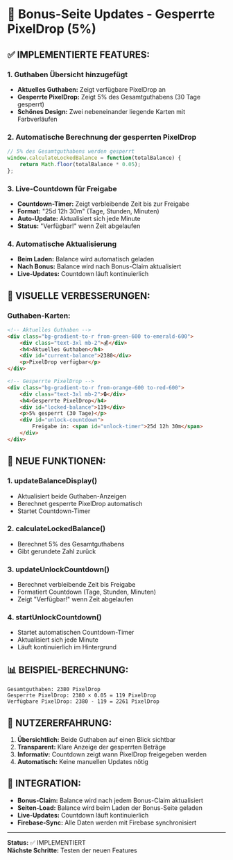 # 🎁 Bonus-Seite Updates - Gesperrte PixelDrop (5%)

## ✅ **IMPLEMENTIERTE FEATURES:**

### 1. **Guthaben Übersicht hinzugefügt**
- **Aktuelles Guthaben:** Zeigt verfügbare PixelDrop an
- **Gesperrte PixelDrop:** Zeigt 5% des Gesamtguthabens (30 Tage gesperrt)
- **Schönes Design:** Zwei nebeneinander liegende Karten mit Farbverläufen

### 2. **Automatische Berechnung der gesperrten PixelDrop**
```javascript
// 5% des Gesamtguthabens werden gesperrt
window.calculateLockedBalance = function(totalBalance) {
    return Math.floor(totalBalance * 0.05);
};
```

### 3. **Live-Countdown für Freigabe**
- **Countdown-Timer:** Zeigt verbleibende Zeit bis zur Freigabe
- **Format:** "25d 12h 30m" (Tage, Stunden, Minuten)
- **Auto-Update:** Aktualisiert sich jede Minute
- **Status:** "Verfügbar!" wenn Zeit abgelaufen

### 4. **Automatische Aktualisierung**
- **Beim Laden:** Balance wird automatisch geladen
- **Nach Bonus:** Balance wird nach Bonus-Claim aktualisiert
- **Live-Updates:** Countdown läuft kontinuierlich

## 🎨 **VISUELLE VERBESSERUNGEN:**

### **Guthaben-Karten:**
```html
<!-- Aktuelles Guthaben -->
<div class="bg-gradient-to-r from-green-600 to-emerald-600">
    <div class="text-3xl mb-2">💰</div>
    <h4>Aktuelles Guthaben</h4>
    <div id="current-balance">2380</div>
    <p>PixelDrop verfügbar</p>
</div>

<!-- Gesperrte PixelDrop -->
<div class="bg-gradient-to-r from-orange-600 to-red-600">
    <div class="text-3xl mb-2">🔒</div>
    <h4>Gesperrte PixelDrop</h4>
    <div id="locked-balance">119</div>
    <p>5% gesperrt (30 Tage)</p>
    <div id="unlock-countdown">
        Freigabe in: <span id="unlock-timer">25d 12h 30m</span>
    </div>
</div>
```

## 🔧 **NEUE FUNKTIONEN:**

### 1. **updateBalanceDisplay()**
- Aktualisiert beide Guthaben-Anzeigen
- Berechnet gesperrte PixelDrop automatisch
- Startet Countdown-Timer

### 2. **calculateLockedBalance()**
- Berechnet 5% des Gesamtguthabens
- Gibt gerundete Zahl zurück

### 3. **updateUnlockCountdown()**
- Berechnet verbleibende Zeit bis Freigabe
- Formatiert Countdown (Tage, Stunden, Minuten)
- Zeigt "Verfügbar!" wenn Zeit abgelaufen

### 4. **startUnlockCountdown()**
- Startet automatischen Countdown-Timer
- Aktualisiert sich jede Minute
- Läuft kontinuierlich im Hintergrund

## 📊 **BEISPIEL-BERECHNUNG:**

```
Gesamtguthaben: 2380 PixelDrop
Gesperrte PixelDrop: 2380 × 0.05 = 119 PixelDrop
Verfügbare PixelDrop: 2380 - 119 = 2261 PixelDrop
```

## 🎯 **NUTZERERFAHRUNG:**

1. **Übersichtlich:** Beide Guthaben auf einen Blick sichtbar
2. **Transparent:** Klare Anzeige der gesperrten Beträge
3. **Informativ:** Countdown zeigt wann PixelDrop freigegeben werden
4. **Automatisch:** Keine manuellen Updates nötig

## 🔄 **INTEGRATION:**

- **Bonus-Claim:** Balance wird nach jedem Bonus-Claim aktualisiert
- **Seiten-Load:** Balance wird beim Laden der Bonus-Seite geladen
- **Live-Updates:** Countdown läuft kontinuierlich
- **Firebase-Sync:** Alle Daten werden mit Firebase synchronisiert

---
**Status:** ✅ IMPLEMENTIERT  
**Nächste Schritte:** Testen der neuen Features

